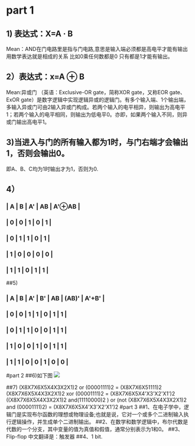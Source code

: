 # part 1
## 1) 表达式：X=A · B
Mean：AND在门电路里是指与门电路,意思是输入端必须都是高电平才能有输出
用数学表达就是相成的关系 比如0乘任何数都是0 只有都是1才能有输出。
## 2）表达式：x=A ⊕ B
Mean:异或门 （英语：Exclusive-OR gate，简称XOR gate，又称EOR gate、ExOR gate）是数字逻辑中实现逻辑异或的逻辑门。有多个输入端、1个输出端，多输入异或门可由2输入异或门构成。若两个输入的电平相异，则输出为高电平1；若两个输入的电平相同，则输出为低电平0。亦即，如果两个输入不同，则异或门输出高电平1。
## 3)当进入与门的所有输入都为1时，与门右端才会输出1，否则会输出0。
即A、B、C均为1时输出才为1，否则为0.
## 4）
### | A | B | A' | AB | A'⊕AB |
### | 0 | 0 | 1 | 0 | 1 |
### | 0 | 1 | 1 | 0 | 1 |
### | 1 | 0 | 0 | 0 | 0 |
### | 1 | 1 | 0 | 1 | 1 |

##5)
### | A | B | A' | B' | AB | (AB)' | A'+B' |
### | 0 | 0 | 1 | 1 | 0 | 1 | 1 |
### | 0 | 1 | 1 | 0 | 0 | 1 | 1 |
### | 1 | 0 | 0 | 1 | 0 | 1 | 1 |
### | 1 | 1 | 0 | 0 | 1 | 0 | 0 |
#part 2
##6)如下图
![](.jpg)

##7)
(X8X7X6X5X4X3X2X1)2 or (00001111)2 = (X8X7X6X51111)2
(X8X7X6X5X4X3X2X1)2 xor (00001111)2 = (X8X7X6X5X4'X3'X2'X1')2
((X8X7X6X5X4X3X2X1)2 and(11110000)2 ) or (not (X8X7X6X5X4X3X2X1)2 and (00001111)2) = (X8X7X6X5X4'X3'X2'X1')2
#part 3
##1、在电子学中，逻辑门是实现布尔函数的理想或物理设备;也就是说，它对一个或多个二进制输入执行逻辑操作，并生成单个二进制输出。
##2、在数学和数学逻辑中，布尔代数是代数的一个分支，其中变量的值为真值和假值，通常分别表示为1和0。
##3、Flip-flop 中文翻译是：触发器
##4、1 bit.